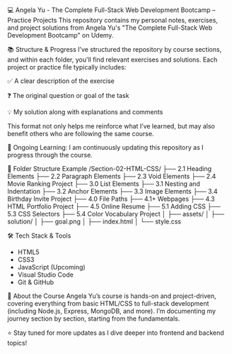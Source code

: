 💻 Angela Yu - The Complete Full-Stack Web Development Bootcamp – Practice Projects
This repository contains my personal notes, exercises, and project solutions from Angela Yu's "The Complete Full-Stack Web Development Bootcamp" on Udemy.

📚 Structure & Progress
I’ve structured the repository by course sections, and within each folder, you'll find relevant exercises and solutions. Each project or practice file typically includes:

✅ A clear description of the exercise

❓ The original question or goal of the task

💡 My solution along with explanations and comments

This format not only helps me reinforce what I’ve learned, but may also benefit others who are following the same course.

🚧 Ongoing Learning: I am continuously updating this repository as I progress through the course.

📁 Folder Structure Example
/Section-02-HTML-CSS/
├── 2.1 Heading Elements
├── 2.2 Paragraph Elements
├── 2.3 Void Elements
├── 2.4 Movie Ranking Project
├── 3.0 List Elements
├── 3.1 Nesting and Indentation
├── 3.2 Anchor Elements
├── 3.3 Image Elements
├── 3.4 Birthday Invite Project
├── 4.0 File Paths
├── 4.1+ Webpages
├── 4.3 HTML Portfolio Project
├── 4.5 Online Resume
├── 5.1 Adding CSS
├── 5.3 CSS Selectors
├── 5.4 Color Vocabulary Project
│   ├── assets/
│   ├── solution/
│   ├── goal.png
│   ├── index.html
│   └── style.css

🛠 Tech Stack & Tools
- HTML5
- CSS3
- JavaScript (Upcoming)
- Visual Studio Code
- Git & GitHub

🚀 About the Course
Angela Yu’s course is hands-on and project-driven, covering everything from basic HTML/CSS to full-stack development (including Node.js, Express, MongoDB, and more). I’m documenting my journey section by section, starting from the fundamentals.

⭐️ Stay tuned for more updates as I dive deeper into frontend and backend topics!

